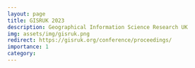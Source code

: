 ```yaml
---
layout: page
title: GISRUK 2023
description: Geographical Information Science Research UK
img: assets/img/gisruk.png
redirect: https://gisruk.org/conference/proceedings/
importance: 1
category: 
---
```



